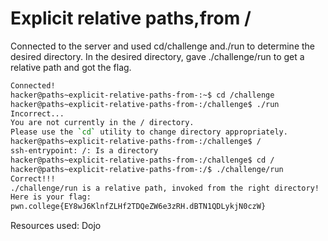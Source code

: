 # Explicit relative paths,from /
Connected to the server and used cd/challenge and./run to determine the desired directory. In the desired directory, gave ./challenge/run to get a relative path and got the flag.
```bash
Connected!
hacker@paths~explicit-relative-paths-from-:~$ cd /challenge
hacker@paths~explicit-relative-paths-from-:/challenge$ ./run
Incorrect...
You are not currently in the / directory.
Please use the `cd` utility to change directory appropriately.
hacker@paths~explicit-relative-paths-from-:/challenge$ /
ssh-entrypoint: /: Is a directory
hacker@paths~explicit-relative-paths-from-:/challenge$ cd /
hacker@paths~explicit-relative-paths-from-:/$ ./challenge/run
Correct!!!
./challenge/run is a relative path, invoked from the right directory!
Here is your flag:
pwn.college{EY8wJ6KlnfZLHf2TDQeZW6e3zRH.dBTN1QDLykjN0czW}
```
Resources used: Dojo
